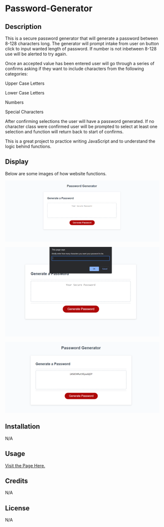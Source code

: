 # Password-Generator

## Description

This is a secure password generator that will generate a password between 8-128 characters long. The generator will prompt intake from user on button click to input wanted length of password. If number is not inbetween 8-128 use will be alerted to try again.

Once an accepted value has been entered user will go through a series of confirms asking if they want to include characters from the following categories:

Upper Case Letters

Lower Case Letters

Numbers

Special Characters

After confirming selections the user will have a password generated. If no character class were confirmed user will be prompted to select at least one selection and function will return back to start of confirms.

This is a great project to practice writing JavaScript and to understand the logic behind functions. 

## Display

Below are some images of how website functions.

![Screenshot of generator website.](./assets/images/password-base-site.PNG)

![Screenshot of generator prompt.](./assets/images/password-prompt-site.PNG)

![Screenshot of generated password.](./assets/images/password-example-site.PNG)

## Installation

N/A

## Usage

[Visit the Page Here.](https://rdheadyii.github.io/Password-Generator/)

## Credits

N/A

## License

N/A